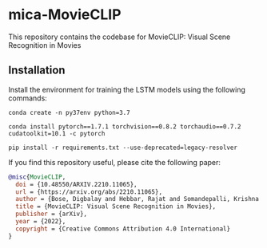 # mica-MovieCLIP
This repository contains the codebase for MovieCLIP: Visual Scene Recognition in Movies

## Installation 

Install the environment for training the LSTM models using the following commands:
```
conda create -n py37env python=3.7

conda install pytorch==1.7.1 torchvision==0.8.2 torchaudio==0.7.2 cudatoolkit=10.1 -c pytorch

pip install -r requirements.txt --use-deprecated=legacy-resolver
```

If you find this repository useful, please cite the following paper:
```bibtex
@misc{MovieCLIP,
  doi = {10.48550/ARXIV.2210.11065},
  url = {https://arxiv.org/abs/2210.11065},
  author = {Bose, Digbalay and Hebbar, Rajat and Somandepalli, Krishna and Zhang, Haoyang and Cui, Yin and Cole-McLaughlin, Kree and Wang, Huisheng and Narayanan, Shrikanth},
  title = {MovieCLIP: Visual Scene Recognition in Movies},
  publisher = {arXiv},
  year = {2022},
  copyright = {Creative Commons Attribution 4.0 International}
}
```
